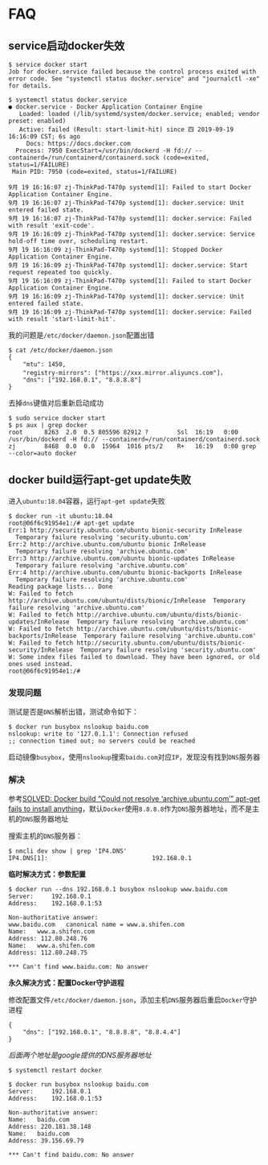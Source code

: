 
# FAQ

## service启动docker失效

```
$ service docker start
Job for docker.service failed because the control process exited with error code. See "systemctl status docker.service" and "journalctl -xe" for details.

$ systemctl status docker.service
● docker.service - Docker Application Container Engine
   Loaded: loaded (/lib/systemd/system/docker.service; enabled; vendor preset: enabled)
   Active: failed (Result: start-limit-hit) since 四 2019-09-19 16:16:09 CST; 6s ago
     Docs: https://docs.docker.com
  Process: 7950 ExecStart=/usr/bin/dockerd -H fd:// --containerd=/run/containerd/containerd.sock (code=exited, status=1/FAILURE)
 Main PID: 7950 (code=exited, status=1/FAILURE)

9月 19 16:16:07 zj-ThinkPad-T470p systemd[1]: Failed to start Docker Application Container Engine.
9月 19 16:16:07 zj-ThinkPad-T470p systemd[1]: docker.service: Unit entered failed state.
9月 19 16:16:07 zj-ThinkPad-T470p systemd[1]: docker.service: Failed with result 'exit-code'.
9月 19 16:16:09 zj-ThinkPad-T470p systemd[1]: docker.service: Service hold-off time over, scheduling restart.
9月 19 16:16:09 zj-ThinkPad-T470p systemd[1]: Stopped Docker Application Container Engine.
9月 19 16:16:09 zj-ThinkPad-T470p systemd[1]: docker.service: Start request repeated too quickly.
9月 19 16:16:09 zj-ThinkPad-T470p systemd[1]: Failed to start Docker Application Container Engine.
9月 19 16:16:09 zj-ThinkPad-T470p systemd[1]: docker.service: Unit entered failed state.
9月 19 16:16:09 zj-ThinkPad-T470p systemd[1]: docker.service: Failed with result 'start-limit-hit'.
```

我的问题是`/etc/docker/daemon.json`配置出错

```
$ cat /etc/docker/daemon.json 
{
    "mtu": 1450,
    "registry-mirrors": ["https://xxx.mirror.aliyuncs.com"]，
    "dns": ["192.168.0.1", "8.8.8.8"]
}
```

去掉`dns`键值对后重新启动成功

```
$ sudo service docker start
$ ps aux | grep docker
root      8263  2.0  0.5 805596 82912 ?        Ssl  16:19   0:00 /usr/bin/dockerd -H fd:// --containerd=/run/containerd/containerd.sock
zj        8468  0.0  0.0  15964  1016 pts/2    R+   16:19   0:00 grep --color=auto docker
```

## docker build运行apt-get update失败

进入`ubuntu:18.04`容器，运行`apt-get update`失败

```
$ docker run -it ubuntu:18.04
root@06f6c91954e1:/# apt-get update
Err:1 http://security.ubuntu.com/ubuntu bionic-security InRelease        
  Temporary failure resolving 'security.ubuntu.com'
Err:2 http://archive.ubuntu.com/ubuntu bionic InRelease                  
  Temporary failure resolving 'archive.ubuntu.com'
Err:3 http://archive.ubuntu.com/ubuntu bionic-updates InRelease
  Temporary failure resolving 'archive.ubuntu.com'
Err:4 http://archive.ubuntu.com/ubuntu bionic-backports InRelease
  Temporary failure resolving 'archive.ubuntu.com'
Reading package lists... Done        
W: Failed to fetch http://archive.ubuntu.com/ubuntu/dists/bionic/InRelease  Temporary failure resolving 'archive.ubuntu.com'
W: Failed to fetch http://archive.ubuntu.com/ubuntu/dists/bionic-updates/InRelease  Temporary failure resolving 'archive.ubuntu.com'
W: Failed to fetch http://archive.ubuntu.com/ubuntu/dists/bionic-backports/InRelease  Temporary failure resolving 'archive.ubuntu.com'
W: Failed to fetch http://security.ubuntu.com/ubuntu/dists/bionic-security/InRelease  Temporary failure resolving 'security.ubuntu.com'
W: Some index files failed to download. They have been ignored, or old ones used instead.
root@06f6c91954e1:/# 
```

### 发现问题

测试是否是`DNS`解析出错，测试命令如下：

``` 
$ docker run busybox nslookup baidu.com
nslookup: write to '127.0.1.1': Connection refused
;; connection timed out; no servers could be reached
```

启动镜像`busybox`，使用`nslookup`搜索`baidu.com`对应`IP`，发现没有找到`DNS`服务器

### 解决

参考[SOLVED: Docker build “Could not resolve ‘archive.ubuntu.com’” apt-get fails to install anything](https://medium.com/@faithfulanere/solved-docker-build-could-not-resolve-archive-ubuntu-com-apt-get-fails-to-install-anything-9ea4dfdcdcf2)，默认`Docker`使用`8.8.8.8`作为`DNS`服务器地址，而不是主机的`DNS`服务器地址

搜索主机的`DNS`服务器：

```
$ nmcli dev show | grep 'IP4.DNS'
IP4.DNS[1]:                             192.168.0.1
```

**临时解决方式：参数配置**

```
$ docker run --dns 192.168.0.1 busybox nslookup www.baidu.com
Server:		192.168.0.1
Address:	192.168.0.1:53

Non-authoritative answer:
www.baidu.com	canonical name = www.a.shifen.com
Name:	www.a.shifen.com
Address: 112.80.248.76
Name:	www.a.shifen.com
Address: 112.80.248.75

*** Can't find www.baidu.com: No answer
```

**永久解决方式：配置Docker守护进程**

修改配置文件`/etc/docker/daemon.json`，添加主机`DNS`服务器后重启`Docker`守护进程

```
{
    "dns": ["192.168.0.1", "8.8.8.8", "8.8.4.4"]
}
```

*后面两个地址是google提供的DNS服务器地址*

```
$ systemctl restart docker

$ docker run busybox nslookup baidu.com
Server:		192.168.0.1
Address:	192.168.0.1:53

Non-authoritative answer:
Name:	baidu.com
Address: 220.181.38.148
Name:	baidu.com
Address: 39.156.69.79

*** Can't find baidu.com: No answer
```
